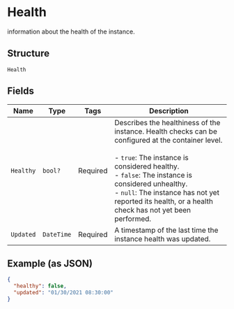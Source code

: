 
# Health

information about the health of the instance.

## Structure

`Health`

## Fields

| Name | Type | Tags | Description |
|  --- | --- | --- | --- |
| `Healthy` | `bool?` | Required | Describes the healthiness of the instance. Health checks can be configured at the container level.<br><br>- `true`: The instance is considered healthy.<br>- `false`: The instance is considered unhealthy.<br>- `null`: The instance has not yet reported its health, or a health check has not yet been performed. |
| `Updated` | `DateTime` | Required | A timestamp of the last time the instance health was updated. |

## Example (as JSON)

```json
{
  "healthy": false,
  "updated": "01/30/2021 08:30:00"
}
```

